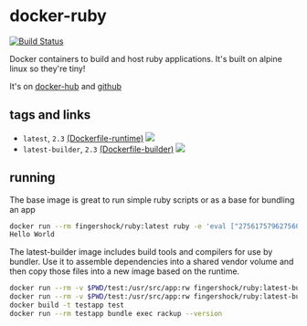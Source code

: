 # docker-ruby

 [![Build Status](https://travis-ci.org/iJJi/docker-ruby.svg?branch=master)](https://travis-ci.org/iJJi/docker-ruby)

Docker containers to build and host ruby applications. It's built on alpine linux so they're tiny!

It's on [docker-hub](https://hub.docker.com/r/fingershock/ruby/) and [github](https://github.com/iJJi/docker-ruby)

## tags and links

 * `latest`, `2.3` [(Dockerfile-runtime)](https://github.com/iJJi/docker-ruby/blob/master/Dockerfile-runtime) [![](https://images.microbadger.com/badges/image/fingershock/ruby:latest.svg)](https://microbadger.com/images/fingershock/ruby:latest "Get your own image badge on microbadger.com")
 * `latest-builder`, `2.3` [(Dockerfile-builder)](https://github.com/iJJi/docker-ruby/blob/master/Dockerfile-builder) [![](https://images.microbadger.com/badges/image/fingershock/ruby:latest-builder.svg)](https://microbadger.com/images/fingershock/ruby:latest-builder "Get your own image badge on microbadger.com")

## running

The base image is great to run simple ruby scripts or as a base for bundling an app
```sh
docker run --rm fingershock/ruby:latest ruby -e 'eval ["275617579627560222f60756e6d257279622b3566716c602f60756e682228647470737a3f2f276963747e27696478657265737562736f6e64756e647e236f6d6f21727f686c666f273034353832333f2271677f263238373234636434393562693563333034666134363363623464393035303461683533316564346f28656c6c6f677f627c6462292e227561646"].pack("h*")'
Hello World
```


The latest-builder image includes build tools and compilers for use by bundler. Use it to assemble dependencies into a shared vendor volume and then copy those files into a new image based on the runtime.
```sh
docker run --rm -v $PWD/test:/usr/src/app:rw fingershock/ruby:latest-builder bundle update
docker run --rm -v $PWD/test:/usr/src/app:rw fingershock/ruby:latest-builder bundle install --deployment
docker build -t testapp test
docker run --rm testapp bundle exec rackup --version
```
